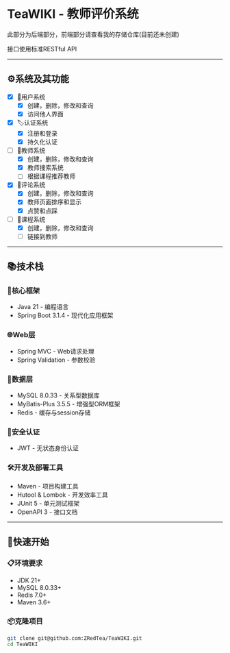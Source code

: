 # TeaWIKI - 教师评价系统

此部分为后端部分，前端部分请查看我的存储仓库(目前还未创建)

接口使用标准RESTful API

---
## ⚙️系统及其功能

- [x] 👤用户系统
    - [x] 创建，删除，修改和查询
    - [x] 访问他人界面
- [x] 🏷️认证系统
    - [x] 注册和登录
    - [x] 持久化认证
- [ ] 👥教师系统
    - [x] 创建，删除，修改和查询
    - [x] 教师搜索系统
    - [ ] 根据课程推荐教师
- [x] 📝评论系统
    - [x] 创建，删除，修改和查询
    - [x] 教师页面排序和显示
    - [x] 点赞和点踩
- [ ] 📌课程系统
    - [x] 创建，删除，修改和查询
    - [ ] 链接到教师

---
## 📚技术栈
### 🎯核心框架
- Java 21 - 编程语言
- Spring Boot 3.1.4 - 现代化应用框架

### 🌐Web层
- Spring MVC - Web请求处理
- Spring Validation - 参数校验

### 💾数据层
- MySQL 8.0.33 - 关系型数据库
- MyBatis-Plus 3.5.5 - 增强型ORM框架
- Redis - 缓存与session存储

### 🔐安全认证
- JWT - 无状态身份认证

### 🛠️开发及部署工具
- Maven - 项目构建工具
- Hutool & Lombok - 开发效率工具
- JUnit 5 - 单元测试框架
- OpenAPI 3 - 接口文档

---
## 🚀快速开始
### 📋环境要求
- JDK 21+
- MySQL 8.0.33+
- Redis 7.0+
- Maven 3.6+

### 📦克隆项目
```BASH
git clone git@github.com:ZRedTea/TeaWIKI.git
cd TeaWIKI
```